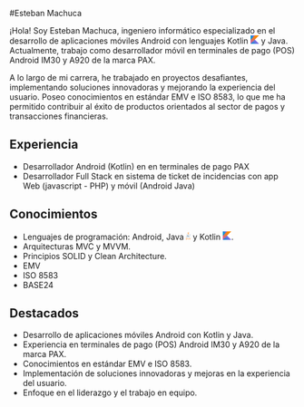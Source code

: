 
#Esteban Machuca

¡Hola! Soy Esteban Machuca, ingeniero informático especializado en el desarrollo de aplicaciones móviles Android con lenguajes Kotlin <img src="https://raw.githubusercontent.com/DennisHartrampf/DennisHartrampf/master/img/kotlin.svg" alt="" height="15">  y Java. Actualmente, trabajo como desarrollador móvil en terminales de pago (POS) Android IM30 y A920 de la marca PAX.

A lo largo de mi carrera, he trabajado en proyectos desafiantes, implementando soluciones innovadoras y mejorando la experiencia del usuario. Poseo conocimientos en estándar EMV e ISO 8583, lo que me ha permitido contribuir al éxito de productos orientados al sector de pagos y transacciones financieras.

## Experiencia

- Desarrollador Android (Kotlin) en en terminales de pago PAX
- Desarrollador Full Stack en sistema de ticket de incidencias con app Web (javascript - PHP) y móvil (Android Java)

## Conocimientos

- Lenguajes de programación: Android, Java <img src="https://raw.githubusercontent.com/DennisHartrampf/DennisHartrampf/master/img/java.svg" alt="" height="15"> y Kotlin <img src="https://raw.githubusercontent.com/DennisHartrampf/DennisHartrampf/master/img/kotlin.svg" alt="" height="15">.
- Arquitecturas MVC y MVVM.
- Principios SOLID y Clean Architecture.
- EMV
- ISO 8583
- BASE24

## Destacados

- Desarrollo de aplicaciones móviles Android con Kotlin y Java.
- Experiencia en terminales de pago (POS) Android IM30 y A920 de la marca PAX.
- Conocimientos en estándar EMV e ISO 8583.
- Implementación de soluciones innovadoras y mejoras en la experiencia del usuario.
- Enfoque en el liderazgo y el trabajo en equipo.

